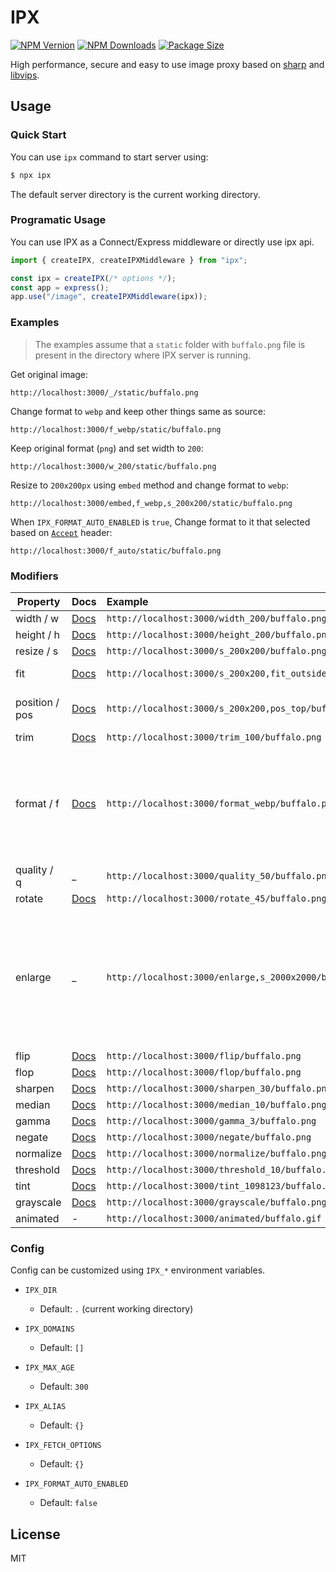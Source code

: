 # IPX

[![NPM Vernion](https://flat.badgen.net/npm/v/ipx)](https://www.npmjs.com/package/ipx)
[![NPM Downloads](https://flat.badgen.net/npm/dt/ipx)](https://www.npmjs.com/package/ipx)
[![Package Size](https://flat.badgen.net/packagephobia/install/ipx)](https://packagephobia.now.sh/result?p=ipx)

High performance, secure and easy to use image proxy based on [sharp](https://github.com/lovell/sharp) and [libvips](https://github.com/libvips/libvips).

## Usage

### Quick Start

You can use `ipx` command to start server using:

```bash
$ npx ipx
```

The default server directory is the current working directory.

### Programatic Usage

You can use IPX as a Connect/Express middleware or directly use ipx api.

```js
import { createIPX, createIPXMiddleware } from "ipx";

const ipx = createIPX(/* options */);
const app = express();
app.use("/image", createIPXMiddleware(ipx));
```

### Examples

> The examples assume that a `static` folder with `buffalo.png` file is present in the directory where IPX server is running.

Get original image:

`http://localhost:3000/_/static/buffalo.png`

Change format to `webp` and keep other things same as source:

`http://localhost:3000/f_webp/static/buffalo.png`

Keep original format (`png`) and set width to `200`:

`http://localhost:3000/w_200/static/buffalo.png`

Resize to `200x200px` using `embed` method and change format to `webp`:

`http://localhost:3000/embed,f_webp,s_200x200/static/buffalo.png`

When `IPX_FORMAT_AUTO_ENABLED` is `true`, Change format to it that selected based on [`Accept`](https://developer.mozilla.org/docs/Web/HTTP/Headers/Accept) header:

`http://localhost:3000/f_auto/static/buffalo.png`

### Modifiers

| Property        | Docs                                                            | Example                                                     | Comments                                                                                                                                                          |
| --------------- | :-------------------------------------------------------------- | :---------------------------------------------------------- | :---------------------------------------------------------------------------------------------------------------------------------------------------------------- |
| width / w       | [Docs](https://sharp.pixelplumbing.com/api-resize#resize)       | `http://localhost:3000/width_200/buffalo.png`               |
| height / h      | [Docs](https://sharp.pixelplumbing.com/api-resize#resize)       | `http://localhost:3000/height_200/buffalo.png`              |
| resize / s      | [Docs](https://sharp.pixelplumbing.com/api-resize#resize)       | `http://localhost:3000/s_200x200/buffalo.png`               |
| fit             | [Docs](https://sharp.pixelplumbing.com/api-resize#resize)       | `http://localhost:3000/s_200x200,fit_outside/buffalo.png`   | Sets `fit` option for `resize`.
| position / pos  | [Docs](https://sharp.pixelplumbing.com/api-resize#resize)       | `http://localhost:3000/s_200x200,pos_top/buffalo.png`       | Sets `position` option for `resize`.
| trim            | [Docs](https://sharp.pixelplumbing.com/api-resize#trim)         | `http://localhost:3000/trim_100/buffalo.png`                |
| format / f      | [Docs](https://sharp.pixelplumbing.com/api-output#toformat)     | `http://localhost:3000/format_webp/buffalo.png`             | Supported format: `jpg`, `jpeg`, `png`, `webp`, `avif`, `gif`, `heif`, `tiff`. Experimental support `auto` with the Connect/Express middleware. |
| quality / q     | \_                                                              | `http://localhost:3000/quality_50/buffalo.png`              | Accepted values: 0 to 100                                                                                                                                         |
| rotate          | [Docs](https://sharp.pixelplumbing.com/api-operation#rotate)    | `http://localhost:3000/rotate_45/buffalo.png`               |
| enlarge         | \_                                                              | `http://localhost:3000/enlarge,s_2000x2000/buffalo.png`     | Allow the image to be upscaled. By default the returned image will never be larger than the source in any dimension, while preserving the requested aspect ratio. |
| flip            | [Docs](https://sharp.pixelplumbing.com/api-operation#flip)      | `http://localhost:3000/flip/buffalo.png`                    |
| flop            | [Docs](https://sharp.pixelplumbing.com/api-operation#flop)      | `http://localhost:3000/flop/buffalo.png`                    |
| sharpen         | [Docs](https://sharp.pixelplumbing.com/api-operation#sharpen)   | `http://localhost:3000/sharpen_30/buffalo.png`              |
| median          | [Docs](https://sharp.pixelplumbing.com/api-operation#median)    | `http://localhost:3000/median_10/buffalo.png`               |
| gamma           | [Docs](https://sharp.pixelplumbing.com/api-operation#gamma)     | `http://localhost:3000/gamma_3/buffalo.png`                 |
| negate          | [Docs](https://sharp.pixelplumbing.com/api-operation#negate)    | `http://localhost:3000/negate/buffalo.png`                  |
| normalize       | [Docs](https://sharp.pixelplumbing.com/api-operation#normalize) | `http://localhost:3000/normalize/buffalo.png`               |
| threshold       | [Docs](https://sharp.pixelplumbing.com/api-operation#threshold) | `http://localhost:3000/threshold_10/buffalo.png`            |
| tint            | [Docs](https://sharp.pixelplumbing.com/api-colour#tint)         | `http://localhost:3000/tint_1098123/buffalo.png`            |
| grayscale       | [Docs](https://sharp.pixelplumbing.com/api-colour#grayscale)    | `http://localhost:3000/grayscale/buffalo.png`               |
| animated        | -                                                               | `http://localhost:3000/animated/buffalo.gif`                | Experimental                                                                                                                                                      |

### Config

Config can be customized using `IPX_*` environment variables.

- `IPX_DIR`
  - Default: `.` (current working directory)

- `IPX_DOMAINS`
  - Default: `[]`

- `IPX_MAX_AGE`
  - Default: `300`

- `IPX_ALIAS`
  - Default: `{}`

- `IPX_FETCH_OPTIONS`
  - Default: `{}`

- `IPX_FORMAT_AUTO_ENABLED`
  - Default: `false`

## License

MIT
